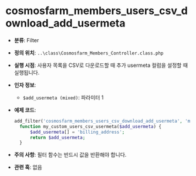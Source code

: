 # cosmosfarm_members_users_csv_download_add_usermeta

- **분류**: Filter
- **정의 위치**: `..\class\Cosmosfarm_Members_Controller.class.php`
- **실행 시점**: 사용자 목록을 CSV로 다운로드할 때 추가 usermeta 컬럼을 설정할 때 실행됩니다.
- **인자 정보**:
  - `$add_usermeta (mixed)`: 파라미터 1
- **예제 코드**:

  ```php
  add_filter('cosmosfarm_members_users_csv_download_add_usermeta', 'my_custom_users_csv_usermeta');
    function my_custom_users_csv_usermeta($add_usermeta) {
        $add_usermeta[] = 'billing_address';
        return $add_usermeta;
    }
  ```

- **주의 사항**: 필터 함수는 반드시 값을 반환해야 합니다.
- **관련 훅**: 없음
